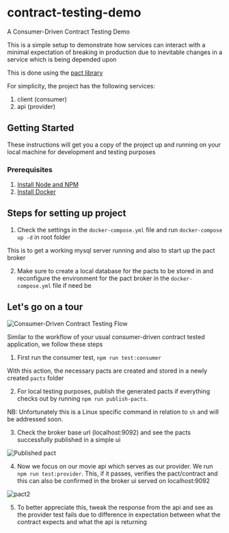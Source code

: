 # contract-testing-demo
A Consumer-Driven Contract Testing Demo

This is a simple setup to demonstrate how services can interact with a minimal expectation of breaking in production due to inevitable changes in a service which is being depended upon

This is done using the [pact library](https://github.com/pact-foundation/pact-js)

For simplicity, the project has the following services:
1. client (consumer)
2. api (provider)

## Getting Started

These instructions will get you a copy of the project up and running on your local machine for development and testing purposes

### Prerequisites

1. [Install Node and NPM](https://nodejs.org/en/download/)
2. [Install Docker](https://docs.docker.com/install/)


## Steps for setting up project
1. Check the settings in the `docker-compose.yml` file and run `docker-compose up -d` in root folder

This is to get a working mysql server running and also to start up the pact broker

2. Make sure to create a local database for the pacts to be stored in and reconfigure the environment for the pact broker in the `docker-compose.yml` file if need be


## Let's go on a tour

![Consumer-Driven Contract Testing Flow](https://miro.medium.com/max/933/1*xCdHRuW6GUZYlouV5TIUyA.png)

Similar to the workflow of your usual consumer-driven contract tested application, we follow these steps

1. First run the consumer test, `npm run test:consumer`

With this action, the necessary pacts are created and stored in a newly created `pacts` folder

2. For local testing purposes, publish the generated pacts if everything checks out by running `npm run publish-pacts`.

NB: Unfortunately this is a Linux specific command in relation to `sh` and will be addressed soon.

3. Check the broker base url (localhost:9092) and see the pacts successfully published in a simple ui

![Published pact](https://user-images.githubusercontent.com/31732834/97657880-e968aa80-1a62-11eb-9aa8-93b0bdcbaf17.png)

4. Now we focus on our movie api which serves as our provider. We run `npm run test:provider`. This, if it passes, verifies the pact/contract and this can also be confirmed
in the broker ui served on localhost:9092

![pact2](https://user-images.githubusercontent.com/31732834/97658031-3ba9cb80-1a63-11eb-9f1e-c9f2c84d4f30.png)

5. To better appreciate this, tweak the response from the api and see as the provider test fails due to difference in expectation between what the contract expects and what the api is returning